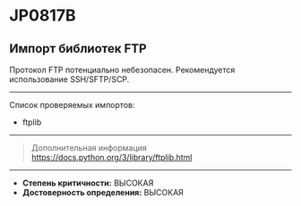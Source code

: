 # JP0817B
## Импорт библиотек FTP
Протокол FTP потенциально небезопасен. Рекомендуется использование SSH/SFTP/SCP.

---
Список проверяемых импортов:

* ftplib

---
> Дополнительная информация
> <https://docs.python.org/3/library/ftplib.html>
---
* __Степень критичности:__ ВЫСОКАЯ
* __Достоверность определения:__ ВЫСОКАЯ
